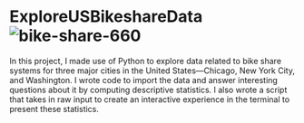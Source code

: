# ExploreUSBikeshareData ![bike-share-660](https://user-images.githubusercontent.com/112290483/218149028-238341cf-ff5f-4aa7-9501-801d53942105.jpg)

In this project, I made use of Python to explore data related to bike share systems for three major cities in the United States—Chicago, New York City, and Washington. I wrote code to import the data and answer interesting questions about it by computing descriptive statistics. I also wrote a script that takes in raw input to create an interactive experience in the terminal to present these statistics.
